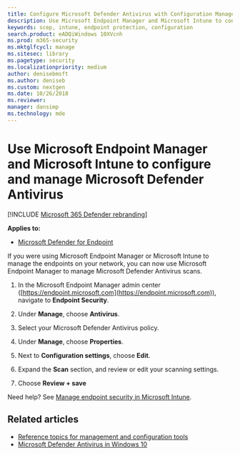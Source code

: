 ```yaml
---
title: Configure Microsoft Defender Antivirus with Configuration Manager and Intune
description: Use Microsoft Endpoint Manager and Microsoft Intune to configure Microsoft Defender AV and Endpoint Protection
keywords: scep, intune, endpoint protection, configuration
search.product: eADQiWindows 10XVcnh
ms.prod: m365-security
ms.mktglfcycl: manage
ms.sitesec: library
ms.pagetype: security
ms.localizationpriority: medium
author: denisebmsft
ms.author: deniseb
ms.custom: nextgen
ms.date: 10/26/2018
ms.reviewer: 
manager: dansimp
ms.technology: mde
---
```


# Use Microsoft Endpoint Manager and Microsoft Intune to configure and manage Microsoft Defender Antivirus

[!INCLUDE [Microsoft 365 Defender rebranding](../../includes/microsoft-defender.md)]


**Applies to:**

- [Microsoft Defender for Endpoint](https://go.microsoft.com/fwlink/?linkid=2154037)

If you were using Microsoft Endpoint Manager or Microsoft Intune to manage the endpoints on your network, you can now use Microsoft Endpoint Manager to manage Microsoft Defender Antivirus scans.

1. In the Microsoft Endpoint Manager admin center ([https://endpoint.microsoft.com](https://endpoint.microsoft.com)), navigate to **Endpoint Security**.

2. Under **Manage**, choose **Antivirus**.

3. Select your Microsoft Defender Antivirus policy. 

4. Under **Manage**, choose **Properties**.

5. Next to **Configuration settings**, choose **Edit**.

6. Expand the **Scan** section, and review or edit your scanning settings.

7. Choose **Review + save**

Need help? See [Manage endpoint security in Microsoft Intune](https://docs.microsoft.com/mem/intune/protect/endpoint-security).


## Related articles

- [Reference topics for management and configuration tools](configuration-management-reference-microsoft-defender-antivirus.md)
- [Microsoft Defender Antivirus in Windows 10](microsoft-defender-antivirus-in-windows-10.md)
